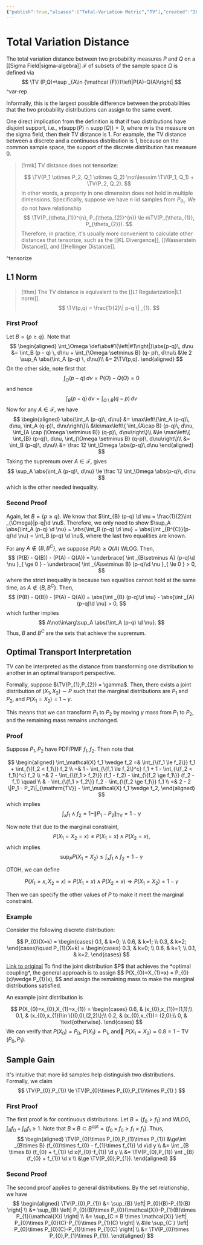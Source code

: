 ```yaml
---
{"publish":true,"aliases":["Total-Variation Metric","TV"],"created":"2022-05-28T03:34:22","modified":"2025-08-18T19:02:50","cssclasses":"","type":"note","sup":["[[Probability Theory]]"],"state":"done"}
---
```



# Total Variation Distance

The total variation distance between two probability measures $P$ and $Q$ on a [[Sigma Field\|sigma-algebra]] $\mathcal{F}$ of subsets of the sample space $\Omega$  is defined via
$$
\TV (P,Q)=\sup _{A\in {\mathcal {F}}}\left|P(A)-Q(A)\right|
$$
^var-rep

Informally, this is the largest possible difference between the probabilities that the two probability distributions can assign to the same event.

One direct implication from the definition is that if two distributions have disjoint support, i.e., $\nu(\operatorname{supp}(P)\cap \operatorname{supp}(Q))=0$, where $m$ is the measure on the sigma field, then their TV distance is 1.
For example, the TV distance between a discrete and a continuous distribution is 1, because on the common sample space, the support of the discrete distribution has measure 0.

> [!rmk]
> TV distance does not **tensorize**:
>
> $$
> \TV(P_1 \otimes P_2, Q_1 \otimes Q_2) \not\lesssim \TV(P_1, Q_1) + \TV(P_2, Q_2).
> $$
> In other words, a property in one dimension does not hold in multiple dimensions.
> Specifically, suppose we have $n$ iid samples from $P_{\theta_{1}}$. We do not have relationship
> $$
> \TV(P_{\theta_{1}}^{n}, P_{\theta_{2}}^{n}) \le n\TV(P_{\theta_{1}}, P_{\theta_{2}}).
> $$
> Therefore, in practice, it's usually more convenient to calculate other distances that tensorize, such as the [[KL Divergence]], [[Wasserstein Distance]], and [[Hellinger Distance]].

^tensorize

## L1 Norm

> [!thm]
> The TV distance is equivalent to the [[L1 Regularization\|L1 norm]].
> $$
> \TV(p,q) = \frac{1}{2}\| p-q \| _{1}.
> $$

### First Proof

Let $B = \{p \ge q\}$. Note that
$$
\begin{aligned}
\int_\Omega \def\abs#1{\left|#1\right|}\abs{p-q}\, d\nu &= \int_B (p - q) \, d\nu + \int_{\Omega \setminus B} (q- p)\, d\nu\\ &\le 2 \sup_A \abs{\int_A (p-q) \, d\nu}\\
&= 2\TV(p,q).
\end{aligned}
$$
On the other side, note first that
$$
\int_\Omega (p-q) \,d\nu = P(\Omega) - Q(\Omega) = 0
$$
and hence
$$
\int_B (p-q) \, d\nu = \int_{\Omega \setminus B} (q-p) \, d\nu
$$
Now for any $A \in \mathcal F$, we have
$$
\begin{aligned}
\abs{\int_A (p-q)\, d\nu} &= \max\left\{\int_A (p-q)\, d\nu, \int_A (q-p)\, d\nu\right\}\\
&\le\max\left\{ \int_{A\cap B} (p-q)\, d\nu, \int_{A \cap (\Omega \setminus B)} (q-p)\, d\nu\right\}\\
&\le \max\left\{ \int_{B} (p-q)\, d\nu, \int_{\Omega \setminus B} (q-p)\, d\nu\right\}\\
&= \int_B (p-q)\, d\nu\\
&= \frac 12 \int_\Omega \abs{p-q}\,d\nu
\end{aligned}
$$
Taking the supremum over $A \in \mathcal F$, gives
$$
\sup_A \abs{\int_A (p-q)\, d\nu} \le \frac 12 \int_\Omega \abs{p-q}\, d\nu
$$ 
which is the other needed inequality.

### Second Proof

Again, let $B = \{p \ge q\}$. We know that $\int_{B} (p-q) \d \nu = \frac{1}{2}\int _{\Omega}|p-q|\d \nu$. Therefore, we only need to show $\sup_A \abs{\int_A (p-q) \d \nu} = \abs{\int_B (p-q) \d \nu} = \abs{\int _{B^{C}}(p-q)\d \nu} = \int_B (p-q) \d \nu$, where the last two equalities are known.

For any $A \not\in \{ B,B^{C} \}$, we suppose $P(A) \ge Q(A)$ WLOG. Then,
$$
(P(B) - Q(B)) - (P(A) - Q(A)) = \underbrace{ \int _{B\setminus A} (p-q)\d \nu }_{ \ge 0 } - \underbrace{ \int _{A\setminus B} (p-q)\d \nu }_{ \le 0 } > 0,
$$
where the strict inequality is because two equalties cannot hold at the same time, as $A\not\in \{ B,B^{C} \}$. Then,
$$
(P(B) - Q(B)) - (P(A) - Q(A)) = \abs{\int _{B} (p-q)\d \nu} - \abs{\int _{A} (p-q)\d \nu} > 0,
$$
which further implies
$$
A\not\in\arg\sup_A \abs{\int_A (p-q) \d \nu}.
$$
Thus, $B$ and $B^{C}$ are the sets that achieve the supremum.

## Optimal Transport Interpretation

TV can be interpreted as the distance from transforming one distribution to another in an optimal transport perspective.

Formally, suppose $\TV(P_{1},P_{2}) = \gamma$. Then, there exists a joint distribution of $(X_{1},X_{2}) \sim P$ such that the marginal distributions are $P_{1}$ and $P_{2}$, and $P(X_{1}=X_{2})=1-\gamma$.

This means that we can transform $P_{1}$ to $P_{2}$ by moving $\gamma$ mass from $P_{1}$ to $P_{2}$, and the remaining mass remains unchanged.

### Proof

Suppose $P_1, P_2$ have PDF/PMF $f_1, f_2$. Then note that

$$
\begin{aligned}
\int_\mathcal{X} f_1 \wedge f_2 
=& \int_{\{f_1 \le f_2\}} f_1 + \int_{\{f_2 < f_1\}} f_2 \\
=& 1 - \int_{\{f_1 \le f_2\}^c} f_1 + 1 - \int_{\{f_2 < f_1\}^c} f_2 \\
=& 2 - \int_{\{f_1 > f_2\}} (f_1 - f_2) - \int_{\{f_2 \ge f_1\}} (f_2 - f_1) \quad \\
& - \int_{\{f_1 > f_2\}} f_2 - \int_{\{f_2 \ge f_1\}} f_1 \\
=& 2 - 2 \|P_1 - P_2\|_{\mathrm{TV}} - \int_\mathcal{X} f_1 \wedge f_2,
\end{aligned}
$$
which implies
$$
\int_x f_1 \wedge f_2 = 1 - \|P_1 - P_2\|_{\mathrm{TV}} = 1 - \gamma
$$

Now note that due to the marginal constraint,
$$
P(X_1 = X_2 = x) \le P(X_1 = x) \land P(X_2 = x),
$$
which implies
$$
\sup_{P} P(X_1 = X_2) \le \int_x f_1 \wedge f_2 = 1 - \gamma
$$

OTOH, we can define

$$
P(X_1 = x, X_2 = x) = P(X_1 = x) \land P(X_2 = x) \Rightarrow P(X_1 = X_2) = 1 - \gamma
$$

Then we can specify the other values of $P$ to make it meet the marginal constraint.



### Example

Consider the following discrete distribution:
<div class="transclude" data-embed-alias="  " data-url="Hardness of Simple Hypothesis Test Through Total Variation"> 

$$
P_{0}(X=k) = \begin{cases}
0.1, & k=0; \\
0.6, & k=1; \\
0.3, & k=2;
\end{cases}\quad P_{1}(X=k) = \begin{cases}
0.3, & k=0; \\
0.6, & k=1; \\
0.1, & k=2.
\end{cases}
$$

</div>
 <a href="Hardness of Simple Hypothesis Test Through Total Variation" class="internal transclude-src">Link to original</a>
To find the joint distribution $P$ that achieves the *optimal coupling*, the general approach is to assign
$$
P(X_{0}=X_{1}=x) = P_{0}(x)\wedge P_{1}(x),
$$
and assign the remaining mass to make the marginal distributions satisfied.

An example joint distribution is

$$
P(X_{0}=x_{0},X_{1}=x_{1}) 
= \begin{cases}
0.6, & (x_{0},x_{1})=(1,1);\\
0.1, & (x_{0},x_{1})\in \{(0,0),(2,2)\};\\
0.2, & (x_{0},x_{1})= (2,0);\\
0, & \text{otherwise}.
\end{cases}
$$
We can verify that $P(X_{0})=P_{0}$, $P(X_{1})=P_{1}$, and $P(X_{1}=X_{2}) = 0.8 = 1 -\operatorname{TV}(P_{0},P_{1})$.

## Sample Gain

It's intuitive that more iid samples help distinguish two distributions. Formally, we claim
$$
\TV(P_{0},P_{1}) \le \TV(P_{0}\times P_{0},P_{1}\times P_{1} )
$$

### First Proof

The first proof is for continuous distributions.
Let $B = \{ f_{0} > f_{1} \}$ and WLOG, $\int _{B}f_{0} + \int_{B}f_{1} \ge 1$. Note that $B\times B \subset B^{\mathrm{opt}} = \{ f_{0} \times f_{0} > f_{1} \times f_{1} \}$. Thus,
$$
\begin{aligned}
\TV(P_{0}\times P_{0},P_{1}\times P_{1}) &\ge\int _{B\times B} (f_{0}\times f_{0} - f_{1}\times f_{1}) \d x\d y \\
&= \int _{B \times B} (f_{0} + f_{1}) \d x(f_{0}-f_{1}) \d y \\
&= \TV(P_{0},P_{1}) \int _{B} (f_{0} + f_{1}) \d x \\
&\ge \TV(P_{0},P_{1}).
\end{aligned}
$$

### Second Proof

The second proof applies to general distributions.
By the set relationship, we have
$$
\begin{aligned}
\TV(P_{0},P_{1}) &= \sup_{B} \left| P_{0}(B)-P_{1}(B) \right| \\
&= \sup_{B} \left| P_{0}(B)\times P_{0}(\mathcal{X})-P_{1}(B)\times P_{1}(\mathcal{X}) \right| \\
&= \sup_{C = B \times \mathcal{X}} \left| P_{0}\times P_{0}(C)-P_{1}\times P_{1}(C) \right| \\
&\le \sup_{C } \left| P_{0}\times P_{0}(C)-P_{1}\times P_{1}(C) \right| \\
&= \TV(P_{0}\times P_{0},P_{1}\times P_{1}).
\end{aligned}
$$

